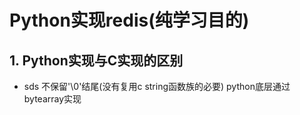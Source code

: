 # Python实现redis(纯学习目的)

## 1. Python实现与C实现的区别
* sds 不保留'\0'结尾(没有复用c string函数族的必要) python底层通过bytearray实现